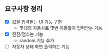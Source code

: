 ## 요구사항 정리

- [x] 값을 입력받는 UI 기능 구현
  - 몇대의 자동차로 몇번 이동할지 입력받는 기능
- [x] 전진/멈추는 기능
  - random 기능 추가
- [ ] 자동차 상태 화면 출력하는 기능